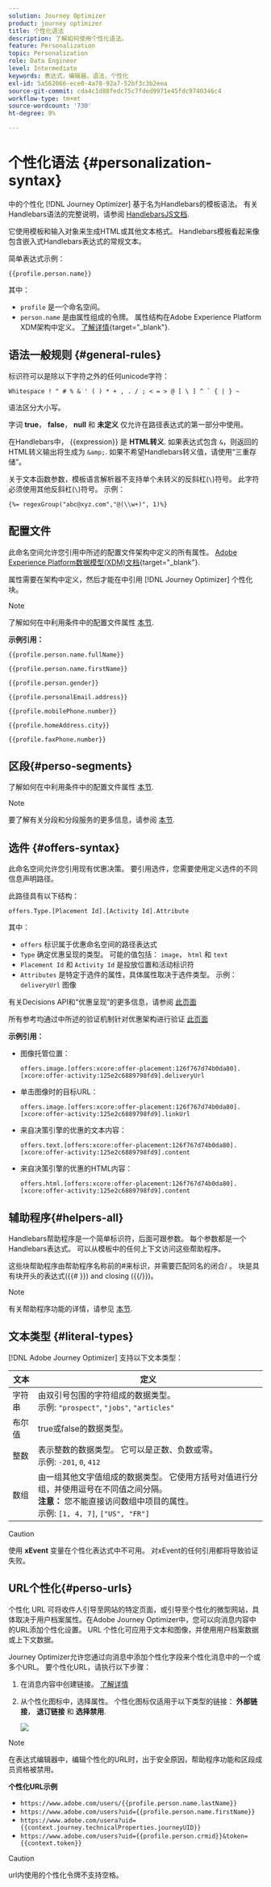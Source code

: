 ```yaml
---
solution: Journey Optimizer
product: journey optimizer
title: 个性化语法
description: 了解如何使用个性化语法。
feature: Personalization
topic: Personalization
role: Data Engineer
level: Intermediate
keywords: 表达式，编辑器，语法，个性化
exl-id: 5a562066-ece0-4a78-92a7-52bf3c3b2eea
source-git-commit: cda4c1d88fedc75c7fded9971e45fdc9740346c4
workflow-type: tm+mt
source-wordcount: '730'
ht-degree: 9%

---
```


# 个性化语法 {#personalization-syntax}

中的个性化 [!DNL Journey Optimizer] 基于名为Handlebars的模板语法。
有关Handlebars语法的完整说明，请参阅 [HandlebarsJS文档](https://handlebarsjs.com/).

它使用模板和输入对象来生成HTML或其他文本格式。 Handlebars模板看起来像包含嵌入式Handlebars表达式的常规文本。

简单表达式示例：

`{{profile.person.name}}`

其中：

* `profile` 是一个命名空间。
* `person.name` 是由属性组成的令牌。 属性结构在Adobe Experience Platform XDM架构中定义。 [了解详情](https://experienceleague.adobe.com/docs/experience-platform/xdm/home.html?lang=zh-Hans){target="_blank"}.

## 语法一般规则 {#general-rules}

标识符可以是除以下字符之外的任何unicode字符：

```
Whitespace ! " # % & ' ( ) * + , . / ; < = > @ [ \ ] ^ ` { | } ~
```

语法区分大小写。

字词 **true**， **false**， **null** 和 **未定义** 仅允许在路径表达式的第一部分中使用。

在Handlebars中， {{expression}} 是 **HTML转义**. 如果表达式包含 `&`，则返回的HTML转义输出将生成为 `&amp;`. 如果不希望Handlebars转义值，请使用“三重存储”。

关于文本函数参数，模板语言解析器不支持单个未转义的反斜杠(`\`)符号。 此字符必须使用其他反斜杠(`\`)符号。 示例：

`{%= regexGroup("abc@xyz.com","@(\\w+)", 1)%}`

## 配置文件

此命名空间允许您引用中所述的配置文件架构中定义的所有属性。 [Adobe Experience Platform数据模型(XDM)文档](https://experienceleague.adobe.com/docs/experience-platform/xdm/home.html?lang=zh-Hans){target="_blank"}.

属性需要在架构中定义，然后才能在中引用 [!DNL Journey Optimizer] 个性化块。

>[!NOTE]
>
>了解如何在中利用条件中的配置文件属性 [本节](functions/helpers.md#if-function).

**示例引用：**

`{{profile.person.name.fullName}}`

`{{profile.person.name.firstName}}`

`{{profile.person.gender}}`

`{{profile.personalEmail.address}}`

`{{profile.mobilePhone.number}}`

`{{profile.homeAddress.city}}`

`{{profile.faxPhone.number}}`

## 区段{#perso-segments}

了解如何在中利用条件中的配置文件属性 [本节](functions/helpers.md#if-function).

>[!NOTE]
>要了解有关分段和分段服务的更多信息，请参阅 [本节](../segment/about-segments.md).

## 选件 {#offers-syntax}

此命名空间允许您引用现有优惠决策。
要引用选件，您需要使用定义选件的不同信息声明路径。

此路径具有以下结构：

`offers.Type.[Placement Id].[Activity Id].Attribute`

其中：

* `offers` 标识属于优惠命名空间的路径表达式
* `Type`  确定优惠呈现的类型。 可能的值包括： `image`， `html` 和 `text`
* `Placement Id` 和 `Activity Id` 是投放位置和活动标识符
* `Attributes` 是特定于选件的属性，具体属性取决于选件类型。 示例： `deliveryUrl` 图像

有关Decisions API和“优惠呈现”的更多信息，请参阅 [此页面](../offers/api-reference/offer-delivery-api/decisioning-api.md)

所有参考均通过中所述的验证机制针对优惠架构进行验证 [此页面](personalization-validation.md)

**示例引用：**

* 图像托管位置：

   `offers.image.[offers:xcore:offer-placement:126f767d74b0da80].[xcore:offer-activity:125e2c6889798fd9].deliveryUrl`

* 单击图像时的目标URL：

   `offers.image.[offers:xcore:offer-placement:126f767d74b0da80].[xcore:offer-activity:125e2c6889798fd9].linkUrl`

* 来自决策引擎的优惠的文本内容：

   `offers.text.[offers:xcore:offer-placement:126f767d74b0da80].[xcore:offer-activity:125e2c6889798fd9].content`

* 来自决策引擎的优惠的HTML内容：

   `offers.html.[offers:xcore:offer-placement:126f767d74b0da80].[xcore:offer-activity:125e2c6889798fd9].content`


## 辅助程序{#helpers-all}

Handlebars帮助程序是一个简单标识符，后面可跟参数。
每个参数都是一个Handlebars表达式。 可以从模板中的任何上下文访问这些帮助程序。

这些块帮助程序由帮助程序名称前的#来标识，并需要匹配同名的闭合/ 。
块是具有块开头的表达式({{# }}) and closing ({{/}})。


>[!NOTE]
>
>有关帮助程序功能的详情，请参见 [本节](functions/helpers.md).

## 文本类型 {#literal-types}

[!DNL Adobe Journey Optimizer] 支持以下文本类型：

| 文本 | 定义 |
| ------- | ---------- |
| 字符串 | 由双引号包围的字符组成的数据类型。 <br>示例: `"prospect"`, `"jobs"`, `"articles"` |
| 布尔值 | true或false的数据类型。 |
| 整数 | 表示整数的数据类型。 它可以是正数、负数或零。 <br>示例: `-201`, `0`, `412` |
| 数组 | 由一组其他文字值组成的数据类型。 它使用方括号对值进行分组，并使用逗号在不同值之间分隔。 <br> **注意：** 您不能直接访问数组中项目的属性。 <br> 示例: `[1, 4, 7]`, `["US", "FR"]` |

>[!CAUTION]
>
>使用 **xEvent** 变量在个性化表达式中不可用。 对xEvent的任何引用都将导致验证失败。

## URL个性化{#perso-urls}

个性化 URL 可将收件人引导至网站的特定页面，或引导至个性化的微型网站，具体取决于用户档案属性。在Adobe Journey Optimizer中，您可以向消息内容中的URL添加个性化设置。 URL 个性化可应用于文本和图像，并使用用户档案数据或上下文数据。

Journey Optimizer允许您通过向消息中添加个性化字段来个性化消息中的一个或多个URL。 要个性化URL，请执行以下步骤：

1. 在消息内容中创建链接。 [了解详情](../email/message-tracking.md#insert-links)
1. 从个性化图标中，选择属性。 个性化图标仅适用于以下类型的链接： **外部链接**， **退订链接** 和 **选择禁用**.

   ![](assets/perso-url.png)

>[!NOTE]
>
>在表达式编辑器中，编辑个性化的URL时，出于安全原因，帮助程序功能和区段成员资格被禁用。

**个性化URL示例**

* `https://www.adobe.com/users/{{profile.person.name.lastName}}`
* `https://www.adobe.com/users?uid={{profile.person.name.firstName}}`
* `https://www.adobe.com/usera?uid={{context.journey.technicalProperties.journeyUID}}`
* `https://www.adobe.com/users?uid={{profile.person.crmid}}&token={{context.token}}`

>[!CAUTION]
>
>url内使用的个性化令牌不支持空格。
